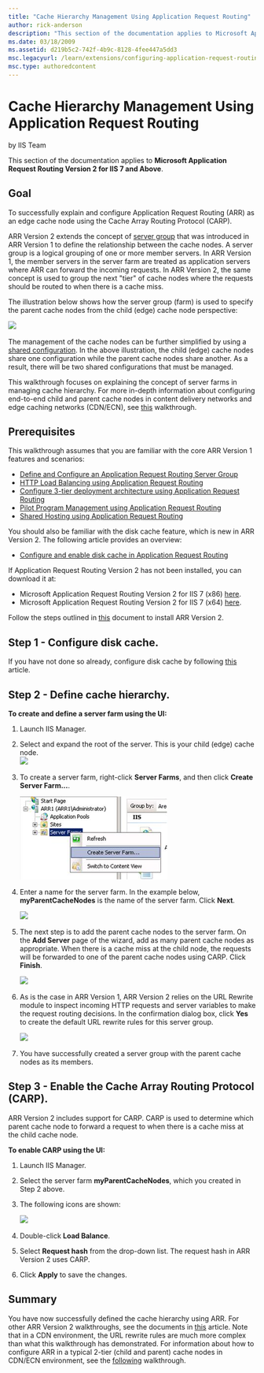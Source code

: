 ```yaml
---
title: "Cache Hierarchy Management Using Application Request Routing"
author: rick-anderson
description: "This section of the documentation applies to Microsoft Application Request Routing Version 2 for IIS 7 and Above. Goal To successfully explain and configure..."
ms.date: 03/18/2009
ms.assetid: d219b5c2-742f-4b9c-8128-4fee447a5dd3
msc.legacyurl: /learn/extensions/configuring-application-request-routing-arr/cache-hierarchy-management-using-application-request-routing
msc.type: authoredcontent
---
```

# Cache Hierarchy Management Using Application Request Routing

by IIS Team

This section of the documentation applies to **Microsoft Application Request Routing Version 2 for IIS 7 and Above**.

## Goal

To successfully explain and configure Application Request Routing (ARR) as an edge cache node using the Cache Array Routing Protocol (CARP).

ARR Version 2 extends the concept of [server group](define-and-configure-an-application-request-routing-server-farm.md) that was introduced in ARR Version 1 to define the relationship between the cache nodes. A server group is a logical grouping of one or more member servers. In ARR Version 1, the member servers in the server farm are treated as application servers where ARR can forward the incoming requests. In ARR Version 2, the same concept is used to group the next "tier" of cache nodes where the requests should be routed to when there is a cache miss.

The illustration below shows how the server group (farm) is used to specify the parent cache nodes from the child (edge) cache node perspective:

![](cache-hierarchy-management-using-application-request-routing/_static/image1.jpg)

The management of the cache nodes can be further simplified by using a [shared configuration](../../manage/managing-your-configuration-settings/shared-configuration_264.md). In the above illustration, the child (edge) cache nodes share one configuration while the parent cache nodes share another. As a result, there will be two shared configurations that must be managed.

This walkthrough focuses on explaining the concept of server farms in managing cache hierarchy. For more in-depth information about configuring end-to-end child and parent cache nodes in content delivery networks and edge caching networks (CDN/ECN), see [this](../installing-application-request-routing-arr/deploying-application-request-routing-in-cdn.md) walkthrough.

## Prerequisites

This walkthrough assumes that you are familiar with the core ARR Version 1 features and scenarios:

- [Define and Configure an Application Request Routing Server Group](define-and-configure-an-application-request-routing-server-farm.md)
- [HTTP Load Balancing using Application Request Routing](http-load-balancing-using-application-request-routing.md)
- [Configure 3-tier deployment architecture using Application Request Routing](configure-3-tier-deployment-architecture-using-application-request-routing.md)
- [Pilot Program Management using Application Request Routing](pilot-program-management-using-application-request-routing.md)
- [Shared Hosting using Application Request Routing](shared-hosting-using-application-request-routing-arr.md)

You should also be familiar with the disk cache feature, which is new in ARR Version 2. The following article provides an overview:

- [Configure and enable disk cache in Application Request Routing](configure-and-enable-disk-cache-in-application-request-routing.md)

If Application Request Routing Version 2 has not been installed, you can download it at:

- Microsoft Application Request Routing Version 2 for IIS 7 (x86) [here](https://download.microsoft.com/download/4/D/F/4DFDA851-515F-474E-BA7A-5802B3C95101/ARRv2_setup_x86.EXE).
- Microsoft Application Request Routing Version 2 for IIS 7 (x64) [here](https://download.microsoft.com/download/3/4/1/3415F3F9-5698-44FE-A072-D4AF09728390/ARRv2_setup_x64.EXE).

Follow the steps outlined in [this](../installing-application-request-routing-arr/install-application-request-routing-version-2.md) document to install ARR Version 2.

## Step 1 - Configure disk cache.

If you have not done so already, configure disk cache by following [this](configure-and-enable-disk-cache-in-application-request-routing.md) article.

## Step 2 - Define cache hierarchy.

**To create and define a server farm using the UI:** 

1. Launch IIS Manager.
2. Select and expand the root of the server. This is your child (edge) cache node.  
    ![](cache-hierarchy-management-using-application-request-routing/_static/image3.jpg)
3. To create a server farm, right-click **Server Farms**, and then click **Create Server Farm...**.

    ![](cache-hierarchy-management-using-application-request-routing/_static/image4.jpg)
4. Enter a name for the server farm. In the example below, **myParentCacheNodes** is the name of the server farm. Click **Next**.

    ![](cache-hierarchy-management-using-application-request-routing/_static/image5.jpg)
5. The next step is to add the parent cache nodes to the server farm. On the **Add Server** page of the wizard, add as many parent cache nodes as appropriate. When there is a cache miss at the child node, the requests will be forwarded to one of the parent cache nodes using CARP. Click **Finish**.

    ![](cache-hierarchy-management-using-application-request-routing/_static/image7.jpg)
6. As is the case in ARR Version 1, ARR Version 2 relies on the URL Rewrite module to inspect incoming HTTP requests and server variables to make the request routing decisions. In the confirmation dialog box, click **Yes** to create the default URL rewrite rules for this server group.

    ![](cache-hierarchy-management-using-application-request-routing/_static/image9.jpg)
7. You have successfully created a server group with the parent cache nodes as its members.

## Step 3 - Enable the Cache Array Routing Protocol (CARP).

ARR Version 2 includes support for CARP. CARP is used to determine which parent cache node to forward a request to when there is a cache miss at the child cache node.

**To enable CARP using the UI:** 

1. Launch IIS Manager.
2. Select the server farm **myParentCacheNodes**, which you created in Step 2 above.
3. The following icons are shown:

    ![](cache-hierarchy-management-using-application-request-routing/_static/image11.jpg)
4. Double-click **Load Balance**.
5. Select **Request hash** from the drop-down list. The request hash in ARR Version 2 uses CARP.
6. Click **Apply** to save the changes.

## Summary

You have now successfully defined the cache hierarchy using ARR. For other ARR Version 2 walkthroughs, see the documents in [this](../planning-for-arr/application-request-routing-version-2-overview.md) article. Note that in a CDN environment, the URL rewrite rules are much more complex than what this walkthrough has demonstrated. For information about how to configure ARR in a typical 2-tier (child and parent) cache nodes in CDN/ECN environment, see the [following](../installing-application-request-routing-arr/deploying-application-request-routing-in-cdn.md) walkthrough.
